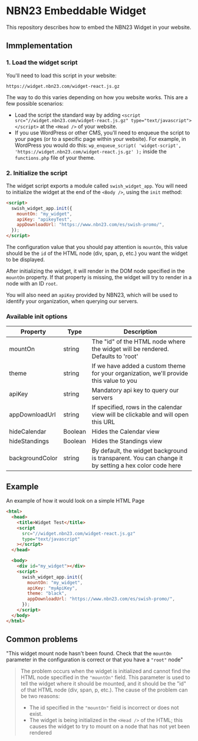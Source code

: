 # NBN23 Embeddable Widget

This repository describes how to embed the NBN23 Widget in your website.

## Immplementation

### 1. Load the widget script

You'll need to load this script in your website:

`https://widget.nbn23.com/widget-react.js.gz`

The way to do this varies depending on how you website works. This are a few possible scenarios:

- Load the script the standard way by adding `<script src="//widget.nbn23.com/widget-react.js.gz" type="text/javascript"></script>` at the `<Head />` of your website.
- If you use WordPress or other CMS, you'll need to enqueue the script to your pages (or to a specific page within your website). For example, in WordPress you would do this: `wp_enqueue_script( 'widget-script', 'https://widget.nbn23.com/widget-react.js.gz' );` inside the `functions.php` file of your theme.

### 2. Initialize the script

The widget script exports a module called `swish_widget_app`. You will need to initialize the widget at the end of the `<Body />`, using the `init` method:

```html
<script>
  swish_widget_app.init({
    mountOn: "my_widget",
    apiKey: "apikeyTest",
    appDownloadUrl: "https://www.nbn23.com/es/swish-promo/",
  });
</script>
```

The configuration value that you should pay attention is `mountOn`, this value should be the `id` of the HTML node (div, span, p, etc.) you want the widget to be displayed.

After initializing the widget, it will render in the DOM node specified in the `mountOn` property. If that property is missing, the widget will try to render in a node with an ID `root`.

You will also need an `apiKey` provided by NBN23, which will be used to identify your organization, when querying our servers.

### Available init options

| Property        | Type    | Description                                                                                          |
| --------------- | ------- | ---------------------------------------------------------------------------------------------------- |
| mountOn         | string  | The "id" of the HTML node where the widget will be rendered. Defaults to 'root'                      |
| theme           | string  | If we have added a custom theme for your organization, we'll provide this value to you               |
| apiKey          | string  | Mandatory api key to query our servers                                                               |
| appDownloadUrl  | string  | If specified, rows in the calendar view will be clickable and will open this URL                     |
| hideCalendar    | Boolean | Hides the Calendar view                                                                              |
| hideStandings   | Boolean | Hides the Standings view                                                                             |
| backgroundColor | string  | By default, the widget background is transparent. You can change it by setting a hex color code here |

## Example

An example of how it would look on a simple HTML Page

```html
<html>
  <head>
    <title>Widget Test</title>
    <script
      src="//widget.nbn23.com/widget-react.js.gz"
      type="text/javascript"
    ></script>
  </head>

  <body>
    <div id="my_widget"></div>
    <script>
      swish_widget_app.init({
        mountOn: "my_widget",
        apiKey: "myApiKey",
        theme: "black",
        appDownloadUrl: "https://www.nbn23.com/es/swish-promo/",
      });
    </script>
  </body>
</html>
```

## Common problems

"This widget mount node hasn't been found. Check that the `mountOn` parameter in the configuration is correct or that you have a `"root"` node"

> The problem occurs when the widget is initialized and cannot find the HTML node specified in the `"mountOn"` field. This parameter is used to tell the widget where it should be mounted, and it should be the "id" of that HTML node (div, span, p, etc.). The cause of the problem can be two reasons:
>
> - The id specified in the `"mountOn"` field is incorrect or does not exist.
> - The widget is being initialized in the `<Head />` of the HTML; this causes the widget to try to mount on a node that has not yet been rendered
